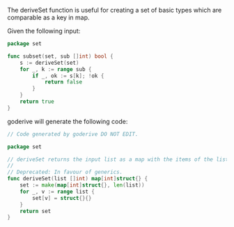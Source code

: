 The deriveSet function is useful for creating a set of basic types which are comparable as a key in map.

Given the following input:

```go
package set

func subset(set, sub []int) bool {
	s := deriveSet(set)
	for _, k := range sub {
		if _, ok := s[k]; !ok {
			return false
		}
	}
	return true
}
```

goderive will generate the following code:

```go
// Code generated by goderive DO NOT EDIT.

package set

// deriveSet returns the input list as a map with the items of the list as the keys of the map.
//
// Deprecated: In favour of generics.
func deriveSet(list []int) map[int]struct{} {
	set := make(map[int]struct{}, len(list))
	for _, v := range list {
		set[v] = struct{}{}
	}
	return set
}
```